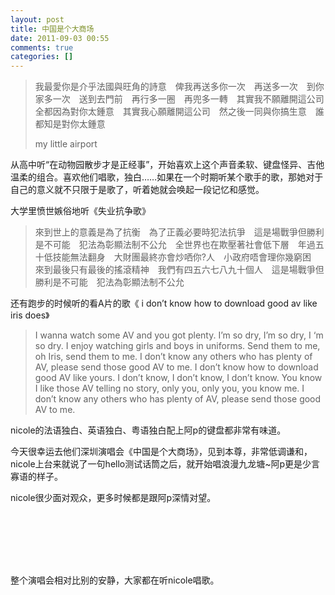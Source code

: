 ```yaml
---
layout: post
title: 中国是个大商场
date: 2011-09-03 00:55
comments: true
categories: []
---
```

<blockquote>我最愛你是介乎法國與旺角的詩意　俾我再送多你一次　再送多一次　到你家多一次　送到去門前　再行多一圈　再兜多一轉　其實我不願離開這公司　全都因為對你太鍾意　其實我心願離開這公司　然之後一同與你搞生意　誰都知是對你太鍾意

my little airport</blockquote>
<style>
.article-body p a img {margin-left:-166px;}</style>
从高中听“在动物园散步才是正经事”，开始喜欢上这个声音柔软、键盘怪异、吉他温柔的组合。喜欢他们唱歌，独白……如果在一个时期听某个歌手的歌，那她对于自己的意义就不只限于是歌了，听着她就会唤起一段记忆和感觉。

大学里愤世嫉俗地听《失业抗争歌》
<blockquote>來到世上的意義是為了抗衡　為了正義必要時犯法抗爭　這是場戰爭但勝利是不可能　犯法為彰顯法制不公允　全世界也在欺壓著社會低下層　年過五十低技能無法翻身　大財團最終亦會炒哂你?人　小政府唔會理你幾窮困　來到最後只有最後的搖滾精神　我們有四五六七八九十個人　這是場戰爭但勝利是不可能　犯法為彰顯法制不公允</blockquote>
还有跑步的时候听的看A片的歌《 i don’t know how to download good av like iris does》
<blockquote>I wanna watch some AV and you got plenty.
I’m so dry, I’m so dry, I ‘m so dry.
I enjoy watching girls and boys in uniforms.
Send them to me, oh Iris, send them to me.
I don’t know any others who has plenty of AV, please send those good AV to me.
I don’t know how to download good AV like yours.
I don’t know, I don’t know, I don’t know.
You know I like those AV telling no story, only you, only you, you know me.
I don’t know any others who has plenty of AV, please send those good AV to me.</blockquote>
nicole的法语独白、英语独白、粤语独白配上阿p的键盘都非常有味道。

今天很幸运去他们深圳演唱会《中国是个大商场》，见到本尊，非常低调谦和，nicole上台来就说了一句hello测试话筒之后，就开始唱浪漫九龙塘~阿p更是少言寡语的样子。

nicole很少面对观众，更多时候都是跟阿p深情对望。

<a href="http://yuguo.us/files/2011/09/IMGP5838.jpg"><img class="aligncenter size-large wp-image-907" title="IMGP5838" src="http://yuguo.us/files/2011/09/IMGP5838-1024x682.jpg" alt=""   /></a>

<a href="http://yuguo.us/files/2011/09/IMGP5805.jpg"><img class="aligncenter size-large wp-image-901" title="my little airport" src="http://yuguo.us/files/2011/09/IMGP5805-1024x682.jpg" alt=""   /></a>

<a href="http://yuguo.us/files/2011/09/IMGP5809.jpg"><img class="aligncenter size-large wp-image-902" title="my little airport" src="http://yuguo.us/files/2011/09/IMGP5809-1024x682.jpg" alt=""   /></a>

<a href="http://yuguo.us/files/2011/09/IMGP5832.jpg"><img class="aligncenter size-large wp-image-905" title="IMGP5832" src="http://yuguo.us/files/2011/09/IMGP5832-1024x682.jpg" alt=""   /></a>

<a href="http://yuguo.us/files/2011/09/IMGP5817.jpg"><img class="aligncenter size-large wp-image-904" title="my little airport" src="http://yuguo.us/files/2011/09/IMGP5817-1024x682.jpg" alt=""   /></a>

<a href="http://yuguo.us/files/2011/09/IMGP5835.jpg"><img class="aligncenter size-large wp-image-906" title="my little airport" src="http://yuguo.us/files/2011/09/IMGP5835-1024x682.jpg" alt=""   /></a>

<a href="http://yuguo.us/files/2011/09/IMGP5810.jpg"><img class="aligncenter size-large wp-image-903" title="my little airport" src="http://yuguo.us/files/2011/09/IMGP5810-1024x572.jpg" alt=""   /></a>

整个演唱会相对比别的安静，大家都在听nicole唱歌。
